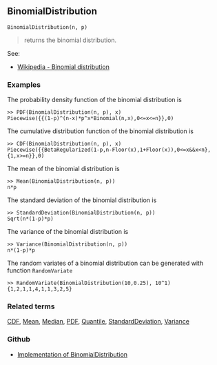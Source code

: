 ## BinomialDistribution

```
BinomialDistribution(n, p)
```

> returns the binomial distribution.

See:  
* [Wikipedia - Binomial distribution](https://en.wikipedia.org/wiki/Binomial_distribution)

### Examples

The probability density function of the binomial distribution is

```
>> PDF(BinomialDistribution(n, p), x)
Piecewise({{(1-p)^(n-x)*p^x*Binomial(n,x),0<=x<=n}},0)
```

The cumulative distribution function of the binomial distribution is

```
>> CDF(BinomialDistribution(n, p), x)
Piecewise({{BetaRegularized(1-p,n-Floor(x),1+Floor(x)),0<=x&&x<n},{1,x>=n}},0)
```


The mean of the binomial distribution is

```
>> Mean(BinomialDistribution(n, p))
n*p
```

The standard deviation of the binomial distribution is

```
>> StandardDeviation(BinomialDistribution(n, p))
Sqrt(n*(1-p)*p)
```

The variance of the binomial distribution is

```
>> Variance(BinomialDistribution(n, p))
n*(1-p)*p
```


The random variates of a binomial distribution can be generated with function `RandomVariate`

```
>> RandomVariate(BinomialDistribution(10,0.25), 10^1)
{1,2,1,1,4,1,1,3,2,5}
```

### Related terms 
[CDF](CDF.md), [Mean](Mean.md), [Median](Median.md), [PDF](PDF.md), [Quantile](Quantile.md), [StandardDeviation](StandardDeviation.md), [Variance](Variance.md) 

### Github

* [Implementation of BinomialDistribution](https://github.com/axkr/symja_android_library/blob/master/symja_android_library/matheclipse-core/src/main/java/org/matheclipse/core/builtin/StatisticsFunctions.java#L1088) 
